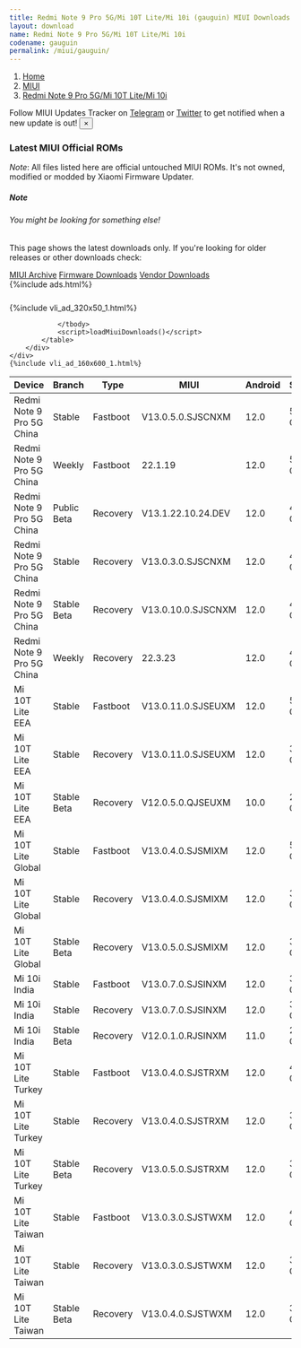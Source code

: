 ```yaml
---
title: Redmi Note 9 Pro 5G/Mi 10T Lite/Mi 10i (gauguin) MIUI Downloads
layout: download
name: Redmi Note 9 Pro 5G/Mi 10T Lite/Mi 10i
codename: gauguin
permalink: /miui/gauguin/
---
```

<nav aria-label="breadcrumb">
    <ol class="breadcrumb">
        <li class="breadcrumb-item"><a href="/">Home</a></li>
        <li class="breadcrumb-item"><a href="/miui/">MIUI</a></li>
        <li class="breadcrumb-item active" aria-current="page"><a href="/miui/gauguin/">Redmi Note 9 Pro 5G/Mi 10T Lite/Mi 10i</a></li>
    </ol>
</nav>
<div class="alert alert-primary alert-dismissible fade show" role="alert">
    Follow MIUI Updates Tracker on <a href="https://t.me/MIUIUpdatesTracker" class="alert-link">Telegram</a>
     or <a href="https://twitter.com/MiFwUpdater" class="alert-link">Twitter</a> to get notified when a new update is out!
    <button type="button" class="close" data-dismiss="alert" aria-label="Close">
        <span aria-hidden="true">&times;</span>
    </button>
</div>

### Latest MIUI Official ROMs
*Note*: All files listed here are official untouched MIUI ROMs. It's not owned, modified or modded by Xiaomi Firmware Updater.
<div class="card">
  <div class="card-body">
    <h5 class="card-title">Note</h5>
    <h6 class="card-subtitle mb-2 text-muted">You might be looking for something else!</h6>
    <p class="card-text">This page shows the latest downloads only.
     If you're looking for older releases or other downloads check:</p>
    <a href="/archive/miui/gauguin/" class="card-link">MIUI Archive</a>
    <a href="/firmware/gauguin/" class="card-link">Firmware Downloads</a>
    <a href="/vendor/gauguin/" class="card-link">Vendor Downloads</a>
  </div>
</div>
{%include ads.html%}
<div class="row justify-content-center">
    <div class="col-10">
        <div class="table-responsive-md" style="margin-top: 25px;">
            {%include vli_ad_320x50_1.html%}
            <table id="miui" class="display dt-responsive nowrap compact table table-striped table-hover table-sm">
                <thead class="thead-dark">
                    <tr>
                        <th data-ref="device">Device</th>
                        <th data-ref="branch">Branch</th>
                        <th data-ref="type">Type</th>
                        <th data-ref="miui">MIUI</th>
                        <th data-ref="android">Android</th>
                        <th data-ref="size">Size</th>
                        <th data-ref="size">Date</th>
                        <th data-ref="link">Link</th>
                    </tr>
                </thead>
                <tbody>
                <tr><td>Redmi Note 9 Pro 5G China</td><td>Stable</td><td>Fastboot</td><td>V13.0.5.0.SJSCNXM</td><td>12.0</td><td>5.3 GB</td><td>2022-05-10</td><td><a href="/miui/gauguin/stable/V13.0.5.0.SJSCNXM/">Download</a></td></tr>
<tr><td>Redmi Note 9 Pro 5G China</td><td>Weekly</td><td>Fastboot</td><td>22.1.19</td><td>12.0</td><td>5.3 GB</td><td>2022-01-19</td><td><a href="/miui/gauguin/weekly/22.1.19/">Download</a></td></tr>
<tr><td>Redmi Note 9 Pro 5G China</td><td>Public Beta</td><td>Recovery</td><td>V13.1.22.10.24.DEV</td><td>12.0</td><td>4.6 GB</td><td>2022-10-28</td><td><a href="/miui/gauguin/public beta/V13.1.22.10.24.DEV/">Download</a></td></tr>
<tr><td>Redmi Note 9 Pro 5G China</td><td>Stable</td><td>Recovery</td><td>V13.0.3.0.SJSCNXM</td><td>12.0</td><td>4.4 GB</td><td>2022-03-17</td><td><a href="/miui/gauguin/stable/V13.0.3.0.SJSCNXM/">Download</a></td></tr>
<tr><td>Redmi Note 9 Pro 5G China</td><td>Stable Beta</td><td>Recovery</td><td>V13.0.10.0.SJSCNXM</td><td>12.0</td><td>4.4 GB</td><td>2022-09-19</td><td><a href="/miui/gauguin/stable beta/V13.0.10.0.SJSCNXM/">Download</a></td></tr>
<tr><td>Redmi Note 9 Pro 5G China</td><td>Weekly</td><td>Recovery</td><td>22.3.23</td><td>12.0</td><td>4.4 GB</td><td>2022-03-24</td><td><a href="/miui/gauguin/weekly/22.3.23/">Download</a></td></tr>
<tr><td>Mi 10T Lite EEA</td><td>Stable</td><td>Fastboot</td><td>V13.0.11.0.SJSEUXM</td><td>12.0</td><td>5.3 GB</td><td>2022-10-18</td><td><a href="/miui/gauguin/stable/V13.0.11.0.SJSEUXM/">Download</a></td></tr>
<tr><td>Mi 10T Lite EEA</td><td>Stable</td><td>Recovery</td><td>V13.0.11.0.SJSEUXM</td><td>12.0</td><td>3.3 GB</td><td>2022-10-27</td><td><a href="/miui/gauguin/stable/V13.0.11.0.SJSEUXM/">Download</a></td></tr>
<tr><td>Mi 10T Lite EEA</td><td>Stable Beta</td><td>Recovery</td><td>V12.0.5.0.QJSEUXM</td><td>10.0</td><td>2.7 GB</td><td>2020-11-16</td><td><a href="/miui/gauguin/stable beta/V12.0.5.0.QJSEUXM/">Download</a></td></tr>
<tr><td>Mi 10T Lite Global</td><td>Stable</td><td>Fastboot</td><td>V13.0.4.0.SJSMIXM</td><td>12.0</td><td>5.2 GB</td><td>2022-07-14</td><td><a href="/miui/gauguin/stable/V13.0.4.0.SJSMIXM/">Download</a></td></tr>
<tr><td>Mi 10T Lite Global</td><td>Stable</td><td>Recovery</td><td>V13.0.4.0.SJSMIXM</td><td>12.0</td><td>3.3 GB</td><td>2022-07-26</td><td><a href="/miui/gauguin/stable/V13.0.4.0.SJSMIXM/">Download</a></td></tr>
<tr><td>Mi 10T Lite Global</td><td>Stable Beta</td><td>Recovery</td><td>V13.0.5.0.SJSMIXM</td><td>12.0</td><td>3.3 GB</td><td>2022-10-09</td><td><a href="/miui/gauguin/stable beta/V13.0.5.0.SJSMIXM/">Download</a></td></tr>
<tr><td>Mi 10i India</td><td>Stable</td><td>Fastboot</td><td>V13.0.7.0.SJSINXM</td><td>12.0</td><td>3.9 GB</td><td>2022-10-25</td><td><a href="/miui/gauguin/stable/V13.0.7.0.SJSINXM/">Download</a></td></tr>
<tr><td>Mi 10i India</td><td>Stable</td><td>Recovery</td><td>V13.0.7.0.SJSINXM</td><td>12.0</td><td>3.2 GB</td><td>2022-11-07</td><td><a href="/miui/gauguin/stable/V13.0.7.0.SJSINXM/">Download</a></td></tr>
<tr><td>Mi 10i India</td><td>Stable Beta</td><td>Recovery</td><td>V12.0.1.0.RJSINXM</td><td>11.0</td><td>2.7 GB</td><td>2021-03-17</td><td><a href="/miui/gauguin/stable beta/V12.0.1.0.RJSINXM/">Download</a></td></tr>
<tr><td>Mi 10T Lite Turkey</td><td>Stable</td><td>Fastboot</td><td>V13.0.4.0.SJSTRXM</td><td>12.0</td><td>4.6 GB</td><td>2022-07-26</td><td><a href="/miui/gauguin/stable/V13.0.4.0.SJSTRXM/">Download</a></td></tr>
<tr><td>Mi 10T Lite Turkey</td><td>Stable</td><td>Recovery</td><td>V13.0.4.0.SJSTRXM</td><td>12.0</td><td>3.2 GB</td><td>2022-08-02</td><td><a href="/miui/gauguin/stable/V13.0.4.0.SJSTRXM/">Download</a></td></tr>
<tr><td>Mi 10T Lite Turkey</td><td>Stable Beta</td><td>Recovery</td><td>V13.0.5.0.SJSTRXM</td><td>12.0</td><td>3.2 GB</td><td>2022-10-26</td><td><a href="/miui/gauguin/stable beta/V13.0.5.0.SJSTRXM/">Download</a></td></tr>
<tr><td>Mi 10T Lite Taiwan</td><td>Stable</td><td>Fastboot</td><td>V13.0.3.0.SJSTWXM</td><td>12.0</td><td>4.4 GB</td><td>2022-07-30</td><td><a href="/miui/gauguin/stable/V13.0.3.0.SJSTWXM/">Download</a></td></tr>
<tr><td>Mi 10T Lite Taiwan</td><td>Stable</td><td>Recovery</td><td>V13.0.3.0.SJSTWXM</td><td>12.0</td><td>3.2 GB</td><td>2022-08-08</td><td><a href="/miui/gauguin/stable/V13.0.3.0.SJSTWXM/">Download</a></td></tr>
<tr><td>Mi 10T Lite Taiwan</td><td>Stable Beta</td><td>Recovery</td><td>V13.0.4.0.SJSTWXM</td><td>12.0</td><td>3.1 GB</td><td>2022-11-01</td><td><a href="/miui/gauguin/stable beta/V13.0.4.0.SJSTWXM/">Download</a></td></tr>

                </tbody>
                <script>loadMiuiDownloads()</script>
            </table>
        </div>
    </div>
    {%include vli_ad_160x600_1.html%}
</div>

